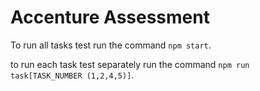 # Accenture Assessment

To run all tasks test run the command `npm start`.

to run each task test separately run the command `npm run task[TASK_NUMBER (1,2,4,5)]`.
